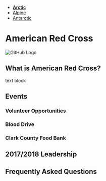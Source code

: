 <!--
## Welcome to GitHub Pages
You can use the [editor on GitHub](https://github.com/odessathompson/sample/edit/master/index.md) to maintain and preview the content for your website in Markdown files.
Whenever you commit to this repository, GitHub Pages will run [Jekyll](https://jekyllrb.com/) to rebuild the pages in your site, from the content in your Markdown files.
### Markdown
Markdown is a lightweight and easy-to-use syntax for styling your writing. It includes conventions for
```markdown
Syntax highlighted code block
# Header 1
## Header 2
### Header 3
- Bulleted
- List
1. Numbered
2. List
**Bold** and _Italic_ and `Code` text
[Link](url) and ![Image](src)
For more details see [GitHub Flavored Markdown](https://guides.github.com/features/mastering-markdown/).
### Jekyll Themes
Your Pages site will use the layout and styles from the Jekyll theme you have selected in your [repository settings](https://github.com/odessathompson/sample/settings). The name of this theme is saved in the Jekyll `_config.yml` configuration file.
### Support or Contact
Having trouble with Pages? Check out our [documentation](https://help.github.com/categories/github-pages-basics/) or [contact support](https://github.com/contact) and we’ll help you sort it out.
-->
<nav>
      <ul>
        <li><a href="#"><b>Arctic</b></a></li>
        <li><a href="#">Alpine</a></li>
        <li><a href="#">Antarctic</a></li>
      </ul>
</nav>

<head>
  <h1> American Red Cross </h1>
</head>

![GitHub Logo](https://upload.wikimedia.org/wikipedia/en/thumb/7/7f/American_Red_Cross_logo.svg/1200px-American_Red_Cross_logo.svg.png)

<h2> What is American Red Cross? </h2>
<p> text block <p>
  
<h2> Events </h2>
<h3> Volunteer Opportunities </h3>
<h3> Blood Drive <h3>
<h3> Clark County Food Bank </h3>

<h2> 2017/2018 Leadership </h2>

<h2> Frequently Asked Questions </h2>



